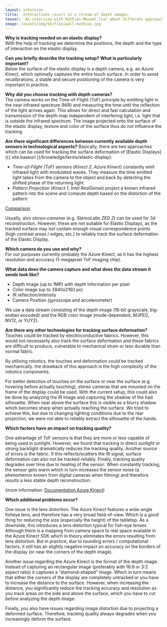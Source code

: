```yaml
---
layout: interview
title:  Interactions result in a stream of depth images.
teaser:  An interview with Mathias M&uuml;ller about different approaches of tracking surface deformation for Elastic Displays and the challenges of using current depth sensing technologies
image: /assets/img/kb/flexiwall-mathias.jpg
---
```


**Why is tracking needed on an elastic display?**  
With the help of tracking we determine the positions, the depth and the type of interaction on the elastic display.

**Can you briefly describe the tracking setup? What is particularly important?**  
Below the surface of the elastic display is a depth camera, e.g. an Azure Kinect, which optimally captures the entire touch surface. In order to avoid recalibrations, a stable and secure positioning of the camera is very important in practice.

**Why did you choose tracking with depth cameras?**  
The camera works on the Time-of-Flight (ToF) principle by emitting light in the near infrared spectrum (NIR) and measuring the time until the reflection of the light arrives again. This allows for direct and fast calculation and transmission of the depth map independent of interfering light, i.e. light that is outside the infrared spectrum. The image projected onto the surface of the elastic display, texture and color of the surface thus do not influence the tracking.

**Are there significant differences between currently available depth sensors in technological aspects?**
Basically, there are two approaches which can be used for tracking the surface deformation of [Elastic Displays]({{ site.baseurl }}/knowledge/terms/elastic-display):

* *Time-of-Filght (ToF)* sensors (*Kinect 2*, *Azure Kinect*) constantly emit infrared light with modulated waves. They measure the time emitted light takes from the camera to the object and back by detecting the shifted phase of the returning light.
* *Pattern Projection* (*Kinect 1*, *Intel RealSense*) project a known infrared pattern into the scene and compute depth based on the distortion of the pattern
  
[Comparison](https://www.dfki.de/fileadmin/user_upload/import/8767_wasenmuller2016comparison.pdf)

Usually, also *stereo-cameras* (e.g. *StereoLabs ZED 2*) can be used for 3d reconstruction. However, these are not suitable for Elastic Displays, as the tracked surface may not contain enough visual correspondence points (high contrast areas / edges, etc.) to reliably track the surface deformation of the Elastic Display.

**Which camera do you use and why?**  
For our purposes currently probably the Azure Kinect, as it has the highest resolution and accuracy (1-megapixel ToF imaging chip).

**What data does the camera capture and what does the data stream it sends look like?**

* Depth image (up to 1MP) with depth information per pixel
* Color image (up to 3840x2160 px)
* IR reflection/intensity
* Camera Position (gyroscope and accelerometer)

We use a data stream consisting of the depth image (16-bit grayscale, big-endian encoded) and the RGB color image (mode-dependent, MJPEG, NV12, or YUY2).

**Are there any other technologies for tracking surface deformation?**
Touches could be tracked by electroconductive fabrics. However, this would not necessarily also track the surface deformation and these fabrics are difficult to produce, vulnerable to mechanical strain or less durable than normal fabric.

By utilizing robotics, the touches and deformation could be tracked mechanically. the drawback of this approach is the high complexity of the robotics components.

For better detection of touches on the surface or near the surface (e.g. hovering before actually touching), stereo cameras that are mounted on the frame of the display could be used.
With the current setup, this could also be done by analyzing the IR image and capturing the shadow of the had silhouette. When near above the surface this is visible as a blurry shadow which becomes sharp when actually reaching the surface.
We tried to achieve this, but due to changing lighting conditions due to the rear projection, we were not able to reliably extract the silhouette of the hands.

**Which factors have an impact on tracking quality?**

One advantage of ToF sensors is that they are more or less capable of being used in sunlight. However, we found that tracking in direct sunlight or strong backlight dramatically reduces the tracking quality.
Another source of errors is the fabric. If this reflects/scatters the IR signal, surface deformation can also not be tracked reliably.
Finally, tracking quality degrades over time due to heating of the sensor: When constantly tracking, the sensor gets warm which in turn increases the sensor noise (a phenomenon known from digital cameras when filming) and therefore results a less stable depth reconstruction.

(more information: [Documentation Azure Kinect](https://docs.microsoft.com/de-de/azure/kinect-dk/depth-camera))

**Which additional problems occur?**

One issue is the lens distortion. The Azure Kinect features a wide-angle fisheye lens, and therefore has a very broad field-of-view. Which is a good thing for reducing the size (especially the height) of the tabletop. As a downside, this introduces a lens distortion typical for fish-eye lenses. Although there is a mapping from camera space to real space available in the Azure Kinect SDK which in theory eliminates the errors resulting from lens distortion. But in practice, due to rounding errors / computational factors, it still has an slightly negative impact on accuracy on the borders of the display (or near the corners of the depth image).

Another issue regarding the Azure Kinect is the format of the depth image. Instead of capturing an rectangular image (preferably with 16:9 or 3:2 aspect ratio) it captures a "diamond-shaped" image. Which in turn means that either the corners of the display are completely untracked or you have to increase the distance to the surface. However, when increasing the distance, you significantly reduce the tracking accuracy and resolution as you track areas on the side and above the surface, which you have to cut before analyzing the depth image.

Finally, you also have issues regarding image distortion due to projecting a deformed surface. Therefore, tracking quality always degrades when you increasingly deform the surface.
